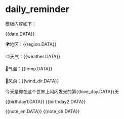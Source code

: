 # daily_reminder

模板内容如下：

{{date.DATA}} 

🌍地区：{{region.DATA}} 

⛅天气：{{weather.DATA}} 

🌡️气温：{{temp.DATA}} 

💨风向：{{wind_dir.DATA}} 

今天是你在这个世界上闪闪发光的第{{love_day.DATA}}天 

{{birthday1.DATA}} 
{{birthday2.DATA}}


{{note_en.DATA}} 
{{note_ch.DATA}}

